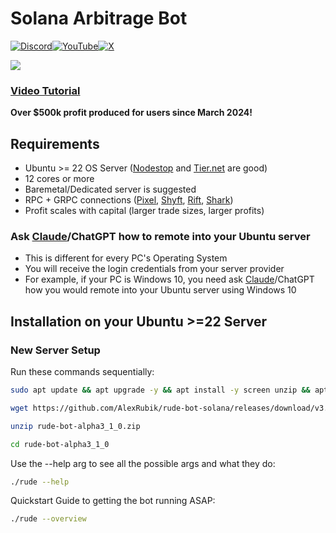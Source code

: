 # Solana Arbitrage Bot   
[![Discord](https://img.shields.io/badge/Discord-7289DA?style=for-the-badge&logo=discord&logoColor=white)](https://discord.gg/6DTGbMNYuA)[![YouTube](https://img.shields.io/badge/YouTube-FF0000?style=for-the-badge&logo=youtube&logoColor=white)](https://www.youtube.com/playlist?list=PLMIFlNMah1MnCqDsEJ0P2QhDr93O9KYmF)[![X](https://img.shields.io/badge/X-000000?style=for-the-badge&logo=x&logoColor=white)](https://x.com/RudeLabs_io)

[![](https://dcbadge.limes.pink/api/server/6DTGbMNYuA)](https://discord.gg/6DTGbMNYuA)

### [Video Tutorial](https://www.youtube.com/playlist?list=PLMIFlNMah1MnCqDsEJ0P2QhDr93O9KYmF)

**Over $500k profit produced for users since March 2024!**

## Requirements
- Ubuntu >= 22 OS Server ([Nodestop](https://billing.nodestop.io/aff.php?aff=88) and [Tier.net](https://billing.tier.net/aff.php?aff=257) are good)
- 12 cores or more
- Baremetal/Dedicated server is suggested
- RPC + GRPC connections ([Pixel](https://discord.gg/RYnvkvqxbF), [Shyft](https://discord.gg/mkax7WUu3z), [Rift](https://discord.gg/riftnode), [Shark](https://discord.gg/kMEdGGfuqb))
- Profit scales with capital (larger trade sizes, larger profits)

### Ask [Claude](https://claude.ai/)/ChatGPT how to remote into your Ubuntu server
- This is different for every PC's Operating System
- You will receive the login credentials from your server provider
- For example, if your PC is Windows 10, you need ask [Claude](https://claude.ai/)/ChatGPT how you would remote into your Ubuntu server using Windows 10

## Installation on your Ubuntu >=22 Server

### New Server Setup
Run these commands sequentially:
```bash
sudo apt update && apt upgrade -y && apt install -y screen unzip && apt install python3-pip -y
```
```bash
wget https://github.com/AlexRubik/rude-bot-solana/releases/download/v3.1.0-alpha/rude-bot-alpha3_1_0.zip
```
```bash
unzip rude-bot-alpha3_1_0.zip
```
```bash
cd rude-bot-alpha3_1_0
```
Use the --help arg to see all the possible args and what they do:
```bash
./rude --help
```
Quickstart Guide to getting the bot running ASAP:
```bash
./rude --overview
```
